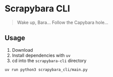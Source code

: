 # Scrapybara CLI

> Wake up, Bara... Follow the Capybara hole...

## Usage

1. Download
2. Install dependencies with `uv`
3. cd into the `scrapybara-cli` directory

```bash
uv run python3 scrapybara_cli/main.py
```
